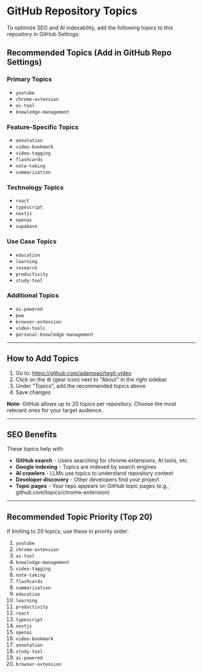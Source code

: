 # GitHub Repository Topics

To optimize SEO and AI indexability, add the following topics to this repository in GitHub Settings:

## Recommended Topics (Add in GitHub Repo Settings)

### Primary Topics
- `youtube`
- `chrome-extension`
- `ai-tool`
- `knowledge-management`

### Feature-Specific Topics
- `annotation`
- `video-bookmark`
- `video-tagging`
- `flashcards`
- `note-taking`
- `summarization`

### Technology Topics
- `react`
- `typescript`
- `nextjs`
- `openai`
- `supabase`

### Use Case Topics
- `education`
- `learning`
- `research`
- `productivity`
- `study-tool`

### Additional Topics
- `ai-powered`
- `pwa`
- `browser-extension`
- `video-tools`
- `personal-knowledge-management`

---

## How to Add Topics

1. Go to: https://github.com/adampao/tagit-video
2. Click on the ⚙️ (gear icon) next to "About" in the right sidebar
3. Under "Topics", add the recommended topics above
4. Save changes

**Note:** GitHub allows up to 20 topics per repository. Choose the most relevant ones for your target audience.

---

## SEO Benefits

These topics help with:
- **GitHub search** - Users searching for chrome extensions, AI tools, etc.
- **Google indexing** - Topics are indexed by search engines
- **AI crawlers** - LLMs use topics to understand repository context
- **Developer discovery** - Other developers find your project
- **Topic pages** - Your repo appears on GitHub topic pages (e.g., github.com/topics/chrome-extension)

---

## Recommended Topic Priority (Top 20)

If limiting to 20 topics, use these in priority order:

1. `youtube`
2. `chrome-extension`
3. `ai-tool`
4. `knowledge-management`
5. `video-tagging`
6. `note-taking`
7. `flashcards`
8. `summarization`
9. `education`
10. `learning`
11. `productivity`
12. `react`
13. `typescript`
14. `nextjs`
15. `openai`
16. `video-bookmark`
17. `annotation`
18. `study-tool`
19. `ai-powered`
20. `browser-extension`
